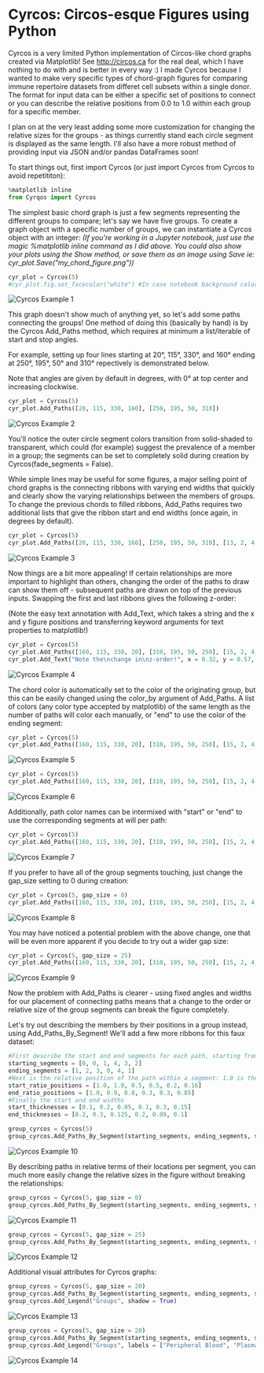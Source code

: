 
# Cyrcos: Circos-esque Figures using Python

Cyrcos is a very limited Python implementation of Circos-like chord graphs created via Matplotlib! See http://circos.ca for the real deal, which I have nothing to do with and is better in every way :) I made Cyrcos because I wanted to make very specific types of chord-graph figures for comparing immune repertoire datasets from differet cell subsets within a single donor. The format for input data can be either a specific set of positions to connect or you can describe the relative positions from 0.0 to 1.0 within each group for a specific member.

I plan on at the very least adding some more customization for changing the relative sizes for the groups - as things currently stand each circle segment is displayed as the same length. I'll also have a more robust method of providing input via JSON and/or pandas DataFrames soon!

To start things out, first import Cyrcos (or just import Cyrcos from Cyrcos to avoid repetititon):


```python
%matplotlib inline
from Cyrqos import Cyrcos
```

The simplest basic chord graph is just a few segments representing the different groups to compare; let's say we have five groups.
To create a graph object with a specific number of groups, we can instantiate a Cyrcos object with an integer:
<i>(If you're working in a Jupyter notebook, just use the magic %matplotlib inline command as I did above. You could also show your plots using the Show method, or save them as an image using Save ie: cyr_plot.Save("my_chord_figure.png"))</i>


```python
cyr_plot = Cyrcos(5)
#cyr_plot.fig.set_facecolor("white") #In case notebook background color makes the graph hard to see
```


![Cyrcos Example 1](examples/Cyrcos_example_1.png)


This graph doesn't show much of anything yet, so let's add some paths connecting the groups!
One method of doing this (basically by hand) is by the Cyrcos Add_Paths method, which requires at minimum a list/iterable of start and stop angles.

For example, setting up four lines starting at 20°, 115°, 330°, and 160° ending at 250°, 195°, 50° and 310° repectively is demonstrated below.

Note that angles are given by default in degrees, with 0° at top center and increasing clockwise.


```python
cyr_plot = Cyrcos(5)
cyr_plot.Add_Paths([20, 115, 330, 160], [250, 195, 50, 310])
```


![Cyrcos Example 2](examples/Cyrcos_example_2.png)


You'll notice the outer circle segment colors transition from solid-shaded to transparent, which could (for example) suggest the prevalence of a member in a group; the segments can be set to completely solid during creation by Cyrcos(fade_segments = False).

While simple lines may be useful for some figures, a major selling point of chord graphs is the connecting ribbons with varying end widths that quickly and clearly show the varying relationships between the members of groups. To change the previous chords to filled ribbons, Add_Paths requires two additional lists that give the ribbon start and end widths (once again, in degrees by default).


```python
cyr_plot = Cyrcos(5)
cyr_plot.Add_Paths([20, 115, 330, 160], [250, 195, 50, 310], [13, 2, 4, 15], [5, 8, 0.2, 28])
```


![Cyrcos Example 3](examples/Cyrcos_example_3.png)


Now things are a bit more appealing! If certain relationships are more important to highlight than others, changing the order of the paths to draw can show them off - subsequent paths are drawn on top of the previous inputs. Swapping the first and last ribbons gives the following z-order:

(Note the easy text annotation with Add_Text, which takes a string and the x and y figure positions and transferring keyword arguments for text properties to matplotlib!)


```python
cyr_plot = Cyrcos(5)
cyr_plot.Add_Paths([160, 115, 330, 20], [310, 195, 50, 250], [15, 2, 4, 13], [28, 8, 0.2, 5])
cyr_plot.Add_Text("Note the\nchange in\nz-order!", x = 0.32, y = 0.57, color = "white")
```


![Cyrcos Example 4](examples/Cyrcos_example_4.png)


The chord color is automatically set to the color of the originating group, but this can be easily changed using the color_by argument of Add_Paths. A list of colors (any color type accepted by matplotlib) of the same length as the number of paths will color each manually, or "end" to use the color of the ending segment:


```python
cyr_plot = Cyrcos(5)
cyr_plot.Add_Paths([160, 115, 330, 20], [310, 195, 50, 250], [15, 2, 4, 13], [28, 8, 0.2, 5], color_by = "end")
```


![Cyrcos Example 5](examples/Cyrcos_example_5.png)



```python
cyr_plot = Cyrcos(5)
cyr_plot.Add_Paths([160, 115, 330, 20], [310, 195, 50, 250], [15, 2, 4, 13], [28, 8, 0.2, 5], color_by = ["black", "black", "red", "teal"])
```


![Cyrcos Example 6](examples/Cyrcos_example_6.png)


Additionally, path color names can be intermixed with "start" or "end" to use the corresponding segments at will per path:


```python
cyr_plot = Cyrcos(5)
cyr_plot.Add_Paths([160, 115, 330, 20], [310, 195, 50, 250], [15, 2, 4, 13], [28, 8, 0.2, 5], color_by = ["black", "start", "yellow", "end"])
```


![Cyrcos Example 7](examples/Cyrcos_example_7.png)


If you prefer to have all of the group segments touching, just change the gap_size setting to 0 during creation:


```python
cyr_plot = Cyrcos(5, gap_size = 0)
cyr_plot.Add_Paths([160, 115, 330, 20], [310, 195, 50, 250], [15, 2, 4, 13], [28, 8, 0.2, 5])
```


![Cyrcos Example 8](examples/Cyrcos_example_8.png)


You may have noticed a potential problem with the above change, one that will be even more apparent if you decide to try out a wider gap size:


```python
cyr_plot = Cyrcos(5, gap_size = 25)
cyr_plot.Add_Paths([160, 115, 330, 20], [310, 195, 50, 250], [15, 2, 4, 13], [28, 8, 0.2, 5])
```


![Cyrcos Example 9](examples/Cyrcos_example_9.png)


Now the problem with Add_Paths is clearer - using fixed angles and widths for our placement of connecting paths means that a change to the order or relative size of the group segments can break the figure completely.


Let's try out describing the members by their positions in a group instead, using Add_Paths_By_Segment! We'll add a few more ribbons for this faux dataset:


```python
#First describe the start and end segments for each path, starting from 0
starting_segments = [0, 0, 1, 4, 3, 2]
ending_segments = [1, 2, 3, 0, 4, 1]
#Next is the relative position of the path within a segment: 1.0 is the start of the segment, and 0.0 is the end
start_ratio_positions = [1.0, 1.0, 0.5, 0.5, 0.2, 0.16]
end_ratio_positions = [1.0, 0.9, 0.8, 0.3, 0.3, 0.85]
#Finally the start and end widths 
start_thicknesses = [0.1, 0.2, 0.05, 0.1, 0.3, 0.15]
end_thicknesses = [0.2, 0.3, 0.125, 0.2, 0.09, 0.1]

group_cyrcos = Cyrcos(5)
group_cyrcos.Add_Paths_By_Segment(starting_segments, ending_segments, start_ratio_positions, end_ratio_positions, start_thicknesses, end_thicknesses)
```


![Cyrcos Example 10](examples/Cyrcos_example_10.png)


By describing paths in relative terms of their locations per segment, you can much more easily change the relative sizes in the figure without breaking the relationships:


```python
group_cyrcos = Cyrcos(5, gap_size = 0)
group_cyrcos.Add_Paths_By_Segment(starting_segments, ending_segments, start_ratio_positions, end_ratio_positions, start_thicknesses, end_thicknesses)
```


![Cyrcos Example 11](examples/Cyrcos_example_11.png)



```python
group_cyrcos = Cyrcos(5, gap_size = 25)
group_cyrcos.Add_Paths_By_Segment(starting_segments, ending_segments, start_ratio_positions, end_ratio_positions, start_thicknesses, end_thicknesses)
```


![Cyrcos Example 12](examples/Cyrcos_example_12.png)


Additional visual attributes for Cyrcos graphs:


```python
group_cyrcos = Cyrcos(5, gap_size = 20)
group_cyrcos.Add_Paths_By_Segment(starting_segments, ending_segments, start_ratio_positions, end_ratio_positions, start_thicknesses, end_thicknesses)
group_cyrcos.Add_Legend("Groups", shadow = True)
```


![Cyrcos Example 13](examples/Cyrcos_example_13.png)



```python
group_cyrcos = Cyrcos(5, gap_size = 20)
group_cyrcos.Add_Paths_By_Segment(starting_segments, ending_segments, start_ratio_positions, end_ratio_positions, start_thicknesses, end_thicknesses)
group_cyrcos.Add_Legend("Groups", labels = ["Peripheral Blood", "Plasmablasts", "Memory B Cells", "Bone Marrow", "Plasma Cells"], shadow = True)
```


![Cyrcos Example 14](examples/Cyrcos_example_14.png)

